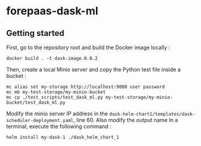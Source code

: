 # forepaas-dask-ml

## Getting started

First, go to the repository root and build the Docker image locally :

```
docker build . -t dask-image.0.0.2
```

Then, create a local Minio server and copy the Python test file inside a bucket : 

```
mc alias set my-storage http://localhost:9000 user password
mc mb my-test-storage/my-minio-bucket
mc cp ./test_scripts/test_dask_ml.py my-test-storage/my-minio-bucket/test_dask_ml.py
```

Modify the minio server IP address in the  	`dask-helm-chart1/templates/dask-scheduler-deployment.yaml`, line 60.
Also modify the output name
In a terminal, execute the following command :

```
helm install my-dask-1 ./dask_helm_chart_1
```

